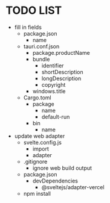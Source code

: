 # TODO LIST

- fill in fields
  - package.json
    - name
  - tauri.conf.json
    - package.productName
    - bundle
      - identifier
      - shortDescription
      - longDescription
      - copyright
    - windows.title
  - Cargo.toml
    - package
      - name
      - default-run
    - bin
      - name
- update web adapter
  - svelte.config.js
    - import
    - adapter
  - .gitignore
    - ignore web build output
  - package.json
    - devDependencies
      - @sveltejs/adapter-vercel
  - npm install
